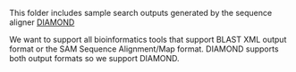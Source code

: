 
This folder includes sample search outputs generated by the sequence aligner
[DIAMOND](https://github.com/bbuchfink/diamond/)

We want to support all bioinformatics tools that support BLAST XML output
format or the SAM Sequence Alignment/Map format.
DIAMOND supports both output formats so we support DIAMOND.
